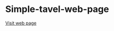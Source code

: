 # Simple-tavel-web-page
<a href="https://akila-prabath.github.io/Simple-travel-web-page/">Visit web page</a>

